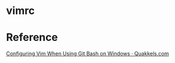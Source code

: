 # vimrc

# Reference
[Configuring Vim When Using Git Bash on Windows · Quakkels.com](https://quakkels.com/posts/configuring-vim-when-using-git-bash/)
